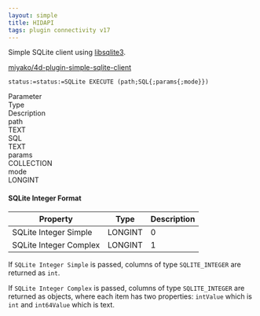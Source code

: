 ```yaml
---
layout: simple
title: HIDAPI
tags: plugin connectivity v17
---
```


Simple SQLite client using [libsqlite3](https://www.sqlite.org/index.html).

<!--more-->

[miyako/4d-plugin-simple-sqlite-client](https://github.com/miyako/4d-plugin-simple-sqlite-client/)

```
status:=status:=SQLite EXECUTE (path;SQL{;params{;mode}})
```

<div class="grid">
  <div class="syntax-th cell cell--2">Parameter</div>
  <div class="syntax-th cell cell--2">Type</div>
  <div class="syntax-th cell cell--8">Description</div>
  <div class="syntax-td cell cell--2">path</div>
  <div class="syntax-td cell cell--2">TEXT</div>
  <div class="syntax-td cell cell--8"></div>   
  <div class="syntax-td cell cell--2">SQL</div>
  <div class="syntax-td cell cell--2">TEXT</div>
  <div class="syntax-td cell cell--8"></div>    
  <div class="syntax-td cell cell--2">params</div>
  <div class="syntax-td cell cell--2">COLLECTION</div>
  <div class="syntax-td cell cell--8"></div>     
  <div class="syntax-td cell cell--2">mode</div>
  <div class="syntax-td cell cell--2">LONGINT</div>
  <div class="syntax-td cell cell--8"></div>     
</div> 

#### SQLite Integer Format

Property|Type|Description
------------|------|----
SQLite Integer Simple | LONGINT| 0
SQLite Integer Complex | LONGINT|  1

If ``SQLite Integer Simple`` is passed, columns of type ``SQLITE_INTEGER`` are returned as ``int``.

If ``SQLite Integer Complex`` is passed, columns of type ``SQLITE_INTEGER`` are returned as objects, where each item has two properties: ``intValue`` which is ``int`` and ``int64Value`` which is text.
